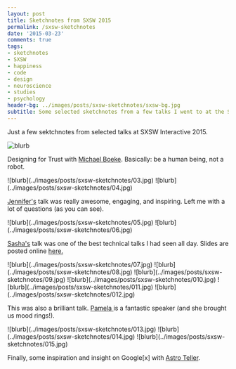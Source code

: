 ```yaml
---
layout: post
title: Sketchnotes from SXSW 2015
permalink: /sxsw-sketchnotes
date: '2015-03-23'
comments: true
tags:
- sketchnotes
- SXSW
- happiness
- code
- design
- neuroscience
- studies
- psychology
header-bg: ../images/posts/sxsw-sketchnotes/sxsw-bg.jpg
subtitle: Some selected sketchnotes from a few talks I went to at the SXSW Interactive 2015 Conference.
---
```


Just a few sektchnotes from selected talks at SXSW Interactive 2015.

<style>
  img {
    -webkit-filter: brightness(110%);
  }
</style>

![blurb](../images/posts/sxsw-sketchnotes/02.jpg)
<p class="caption">Designing for Trust with <a href="https://twitter.com/mvboeke">Michael Boeke</a>. Basically: be a human being, not a robot.</p>
![blurb](../images/posts/sxsw-sketchnotes/03.jpg)
![blurb](../images/posts/sxsw-sketchnotes/04.jpg)
<p class="caption"><a href="https://twitter.com/JenniferDewalt">Jennifer's</a> talk was really awesome, engaging, and inspiring. Left me with a lot of questions (as you can see).</p>
![blurb](../images/posts/sxsw-sketchnotes/05.jpg)
![blurb](../images/posts/sxsw-sketchnotes/06.jpg)
<p class="caption"><a href="https://twitter.com/SashRocks">Sasha's</a> talk was one of the best technical talks I had seen all day. Slides are posted online <a href="http://www.slideshare.net/spasulka/this-is-your-brain-on-visual-data-sxsw-2015">here.</a></p>
![blurb](../images/posts/sxsw-sketchnotes/07.jpg)
![blurb](../images/posts/sxsw-sketchnotes/08.jpg)
![blurb](../images/posts/sxsw-sketchnotes/09.jpg)
![blurb](../images/posts/sxsw-sketchnotes/010.jpg)
![blurb](../images/posts/sxsw-sketchnotes/011.jpg)
![blurb](../images/posts/sxsw-sketchnotes/012.jpg)
<p class="caption">This was also a brilliant talk. <a href="https://twitter.com/paminthelab">Pamela </a> is a fantastic speaker (and she brought us mood rings!).</p>
![blurb](../images/posts/sxsw-sketchnotes/013.jpg)
![blurb](../images/posts/sxsw-sketchnotes/014.jpg)
![blurb](../images/posts/sxsw-sketchnotes/015.jpg)
<p class="caption">Finally, some inspiration and insight on Google[x] with <a href="https://twitter.com/astroteller">Astro Teller</a>.</p>
